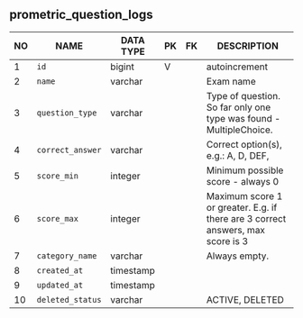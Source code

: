 prometric_question_logs
----------------------------


NO | NAME | DATA TYPE | PK | FK | DESCRIPTION            
---|------|-----------|----|----|-------------
1|`id` | bigint | V |  | autoincrement
2|`name` | varchar |  |  | Exam name
3|`question_type` | varchar |  |  | Type of question. So far only one type was found - MultipleChoice.
4|`correct_answer` | varchar |  |  | Correct option(s), e.g.: A, D, DEF, 
5|`score_min` | integer |  |  | Minimum possible score - always 0
6|`score_max` | integer |  |  | Maximum score 1 or greater. E.g. if there are 3 correct answers, max score is 3
7|`category_name` | varchar |  |  | Always empty.
8|`created_at` | timestamp |  |  | 
9|`updated_at` | timestamp |  |  | 
10|`deleted_status` | varchar |  |  | ACTIVE, DELETED
